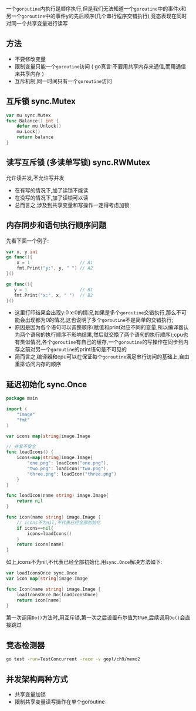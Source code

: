 一个`goroutine`内执行是顺序执行,但是我们无法知道一个`goroutine`中的事件x和另一个`goroutine`中的事件y的先后顺序(几个串行程序交错执行),竞态表现在同时对同一个共享变量进行读写

## 方法
- 不要修改变量
- 限制变量只能一个`goroutine`访问 ( go真言:不要用共享内存来通信,而用通信来共享内存 )
- 互斥机制,同一时间只有一个`goroutine`访问

## 互斥锁 sync.Mutex
```go
var mu sync.Mutex
func Balance() int {
	defer mu.Unlock()
	mu.Lock()
	return balance
}
```

##  读写互斥锁 (多读单写锁) sync.RWMutex
允许读并发,不允许写并发
- 在有写的情况下,加了读锁不能读
- 在没写的情况下,加了读锁可以读
- 总而言之,涉及到共享变量和写操作一定得考虑加锁

## 内存同步和语句执行顺序问题
先看下面一个例子:
```go
var x, y int
go func(){
    x = 1                   // A1
    fmt.Print("y:", y, " ") // A2
}()

go func(){
   y = 1                    // B1
   fmt.Print("x:", x, " ")  // B2
}()
```
- 这里打印结果会出现y:0 x:0的情况,如果是多个`goroutine`交错执行,那么不可能会出现都为0的情况,这也说明了多个`goroutine`不是简单的交错执行;  
- 原因是因为各个语句可以调整顺序(赋值和print对应不同的变量,所以编译器认为两个语句的执行顺序不影响结果,然后就交换了两个语句的执行顺序);cpu也有类似情况,各个`goroutine`有自己的缓存,一个`goroutine`的写操作在同步到内存之前对另一个`goroutine`的print语句是不可见的  
- 简而言之,编译器和cpu可以在保证每个`goroutine`满足串行访问的基础上,自由重排访问内存的顺序

## 延迟初始化 sync.Once
```go
package main

import (
	"image"
	"fmt"
)

var icons map[string]image.Image

// 并发不安全
func loadIcons() {
	icons=map[string]image.Image{
		"one.png": loadIcon("one.png"),
		"two.png": loadIcon("two.png"),
		"three.png": loadIcon("three.png")
	}
}

func loadIcon(name string) image.Image{
	return nil
}

func icon(name string) image.Image {
	// icons不为nil,不代表已经全部初始化
	if icons==nil{
		icons=loadIcons()
	}
	return icons[name]
}
```
如上,icons不为nil,不代表已经全部初始化,用`sync.Once`解决方法如下:
```go
var loadIconsOnce sync.Once
var icon map[string]image.Image

func Icon(name string) image.Image {
	loadIconsOnce.Do(loadIconsOnce)
	return icon[name]
}
```
第一次调用`Do()`方法时,用互斥锁,第一次之后设置布尔值为true,后续调用`Do()`会直接跳过

## 竞态检测器
```bash
go test -run=TestConcurrent -race -v gopl/ch9/memo2
```

## 并发架构两种方式
- 共享变量加锁
- 限制共享变量读写操作在单个goroutine

